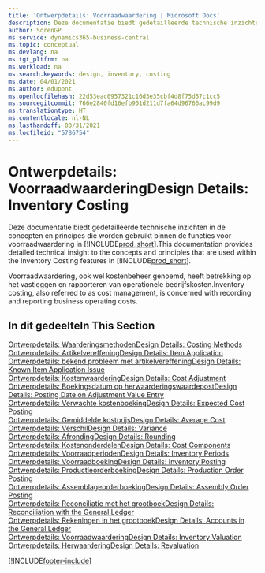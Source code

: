 ```yaml
---
title: 'Ontwerpdetails: Voorraadwaardering | Microsoft Docs'
description: Deze documentatie biedt gedetailleerde technische inzichten in de concepten en principes die worden gebruikt binnen de functies voor voorraadwaardering in Business Central.
author: SorenGP
ms.service: dynamics365-business-central
ms.topic: conceptual
ms.devlang: na
ms.tgt_pltfrm: na
ms.workload: na
ms.search.keywords: design, inventory, costing
ms.date: 04/01/2021
ms.author: edupont
ms.openlocfilehash: 22d53eac0957321c16d3e35cbf4d8f75d57c1cc5
ms.sourcegitcommit: 766e2840fd16efb901d211d7fa64d96766ac99d9
ms.translationtype: HT
ms.contentlocale: nl-NL
ms.lasthandoff: 03/31/2021
ms.locfileid: "5786754"
---
```

# <a name="design-details-inventory-costing"></a><span data-ttu-id="5e8ed-103">Ontwerpdetails: Voorraadwaardering</span><span class="sxs-lookup"><span data-stu-id="5e8ed-103">Design Details: Inventory Costing</span></span>
<span data-ttu-id="5e8ed-104">Deze documentatie biedt gedetailleerde technische inzichten in de concepten en principes die worden gebruikt binnen de functies voor voorraadwaardering in [!INCLUDE[prod_short](includes/prod_short.md)].</span><span class="sxs-lookup"><span data-stu-id="5e8ed-104">This documentation provides detailed technical insight to the concepts and principles that are used within the Inventory Costing features in [!INCLUDE[prod_short](includes/prod_short.md)].</span></span>  

<span data-ttu-id="5e8ed-105">Voorraadwaardering, ook wel kostenbeheer genoemd, heeft betrekking op het vastleggen en rapporteren van operationele bedrijfskosten.</span><span class="sxs-lookup"><span data-stu-id="5e8ed-105">Inventory costing, also referred to as cost management, is concerned with recording and reporting business operating costs.</span></span>  

## <a name="in-this-section"></a><span data-ttu-id="5e8ed-106">In dit gedeelte</span><span class="sxs-lookup"><span data-stu-id="5e8ed-106">In This Section</span></span>  
[<span data-ttu-id="5e8ed-107">Ontwerpdetails: Waarderingsmethoden</span><span class="sxs-lookup"><span data-stu-id="5e8ed-107">Design Details: Costing Methods</span></span>](design-details-costing-methods.md)  
[<span data-ttu-id="5e8ed-108">Ontwerpdetails: Artikelvereffening</span><span class="sxs-lookup"><span data-stu-id="5e8ed-108">Design Details: Item Application</span></span>](design-details-item-application.md)  
[<span data-ttu-id="5e8ed-109">Ontwerpdetails: bekend probleem met artikelvereffening</span><span class="sxs-lookup"><span data-stu-id="5e8ed-109">Design Details: Known Item Application Issue</span></span>](design-details-inventory-zero-level-open-item-ledger-entries.md)  
[<span data-ttu-id="5e8ed-110">Ontwerpdetails: Kostenwaardering</span><span class="sxs-lookup"><span data-stu-id="5e8ed-110">Design Details: Cost Adjustment</span></span>](design-details-cost-adjustment.md)  
[<span data-ttu-id="5e8ed-111">Ontwerpdetails: Boekingsdatum op herwaarderingswaardepost</span><span class="sxs-lookup"><span data-stu-id="5e8ed-111">Design Details: Posting Date on Adjustment Value Entry</span></span>](design-details-inventory-adjustment-value-entry-posting-date.md)  
[<span data-ttu-id="5e8ed-112">Ontwerpdetails: Verwachte kostenboeking</span><span class="sxs-lookup"><span data-stu-id="5e8ed-112">Design Details: Expected Cost Posting</span></span>](design-details-expected-cost-posting.md)  
[<span data-ttu-id="5e8ed-113">Ontwerpdetails: Gemiddelde kostprijs</span><span class="sxs-lookup"><span data-stu-id="5e8ed-113">Design Details: Average Cost</span></span>](design-details-average-cost.md)  
[<span data-ttu-id="5e8ed-114">Ontwerpdetails: Verschil</span><span class="sxs-lookup"><span data-stu-id="5e8ed-114">Design Details: Variance</span></span>](design-details-variance.md)  
[<span data-ttu-id="5e8ed-115">Ontwerpdetails: Afronding</span><span class="sxs-lookup"><span data-stu-id="5e8ed-115">Design Details: Rounding</span></span>](design-details-rounding.md)  
[<span data-ttu-id="5e8ed-116">Ontwerpdetails: Kostenonderdelen</span><span class="sxs-lookup"><span data-stu-id="5e8ed-116">Design Details: Cost Components</span></span>](design-details-cost-components.md)  
[<span data-ttu-id="5e8ed-117">Ontwerpdetails: Voorraadperioden</span><span class="sxs-lookup"><span data-stu-id="5e8ed-117">Design Details: Inventory Periods</span></span>](design-details-inventory-periods.md)  
[<span data-ttu-id="5e8ed-118">Ontwerpdetails: Voorraadboeking</span><span class="sxs-lookup"><span data-stu-id="5e8ed-118">Design Details: Inventory Posting</span></span>](design-details-inventory-posting.md)  
[<span data-ttu-id="5e8ed-119">Ontwerpdetails: Productieorderboeking</span><span class="sxs-lookup"><span data-stu-id="5e8ed-119">Design Details: Production Order Posting</span></span>](design-details-production-order-posting.md)  
[<span data-ttu-id="5e8ed-120">Ontwerpdetails: Assemblageorderboeking</span><span class="sxs-lookup"><span data-stu-id="5e8ed-120">Design Details: Assembly Order Posting</span></span>](design-details-assembly-order-posting.md)  
[<span data-ttu-id="5e8ed-121">Ontwerpdetails: Reconciliatie met het grootboek</span><span class="sxs-lookup"><span data-stu-id="5e8ed-121">Design Details: Reconciliation with the General Ledger</span></span>](design-details-reconciliation-with-the-general-ledger.md)  
[<span data-ttu-id="5e8ed-122">Ontwerpdetails: Rekeningen in het grootboek</span><span class="sxs-lookup"><span data-stu-id="5e8ed-122">Design Details: Accounts in the General Ledger</span></span>](design-details-accounts-in-the-general-ledger.md)  
[<span data-ttu-id="5e8ed-123">Ontwerpdetails: Voorraadwaardering</span><span class="sxs-lookup"><span data-stu-id="5e8ed-123">Design Details: Inventory Valuation</span></span>](design-details-inventory-valuation.md)  
[<span data-ttu-id="5e8ed-124">Ontwerpdetails: Herwaardering</span><span class="sxs-lookup"><span data-stu-id="5e8ed-124">Design Details: Revaluation</span></span>](design-details-revaluation.md)


[!INCLUDE[footer-include](includes/footer-banner.md)]